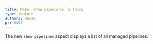 ```yaml
---
title: Make `show pipelines` a thing
type: feature
authors: mavam
pr: 3457
---
```


The new `show pipelines` aspect displays a list of all managed pipelines.
